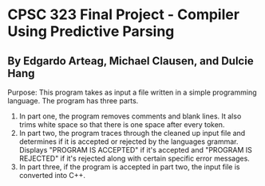 # CPSC 323 Final Project - Compiler Using Predictive Parsing
## By Edgardo Arteag, Michael Clausen, and Dulcie Hang


Purpose: This program takes as input a file written in a simple programming language. The program has three parts.
1. In part one, the program removes comments and blank lines. It also trims white space so that there is one space after
every token.
2. In part two, the program traces through the cleaned up input file and determines if it is accepted or rejected
by the languages grammar. Displays "PROGRAM IS ACCEPTED" if it's accepted and "PROGRAM IS REJECTED" if it's rejected
along with certain specific error messages.
3. In part three, if the program is accepted in part two, the input file is converted into C++.
